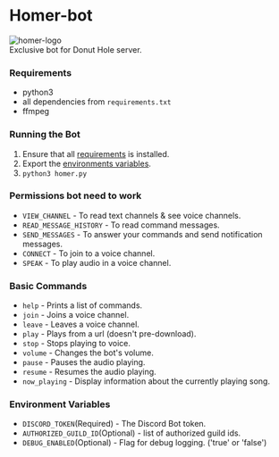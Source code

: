 # Homer-bot


![homer-logo](https://github.com/f89324/homer-discord-bot/blob/develop/resources/homer.png)   
Exclusive bot for Donut Hole server.

<a name="requirements"></a>
### Requirements
*  python3
*  all dependencies from `requirements.txt`
*  ffmpeg


### Running the Bot
1. Ensure that all [requirements](#requirements) is installed.
2. Export  the [environments variables](#env).
3. `python3 homer.py`


### Permissions bot need to work 
* `VIEW_CHANNEL` - To read text channels & see voice channels.
* `READ_MESSAGE_HISTORY` - To read command messages.
* `SEND_MESSAGES` - To answer your commands and send notification messages.
* `CONNECT` - To join to a voice channel.
* `SPEAK` - To play audio in a voice channel.


### Basic Commands
* `help` - Prints a list of commands.
* `join` - Joins a voice channel.
* `leave` - Leaves a voice channel.
* `play` - Plays from a url (doesn't pre-download).
* `stop` - Stops playing to voice.
* `volume` - Changes the bot's volume.
* `pause` - Pauses the audio playing.
* `resume` - Resumes the audio playing.
* `now_playing` - Display information about the currently playing song.
 
 
<a name="env"></a>
### Environment Variables
* `DISCORD_TOKEN`(Required) - The Discord Bot token.
* `AUTHORIZED_GUILD_ID`(Optional) - list of authorized guild ids. 
* `DEBUG_ENABLED`(Optional) - Flag for debug logging. (\'true\' or \'false\')